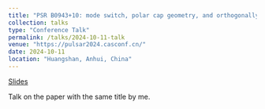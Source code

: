 ```yaml
---
title: "PSR B0943+10: mode switch, polar cap geometry, and orthogonally polarized radiation"
collection: talks
type: "Conference Talk"
permalink: /talks/2024-10-11-talk
venue: "https://pulsar2024.casconf.cn/"
date: 2024-10-11
location: "Huangshan, Anhui, China"
---
```


[Slides](http://academicpages.github.io/files/B0943+10_202410_Shunshun_V2.pdf)

Talk on the paper with the same title by me.
